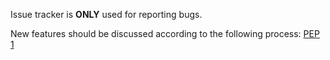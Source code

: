 Issue tracker is **ONLY** used for reporting bugs.

New features should be discussed according to the following process:
[PEP 1](https://peps.python.org/pep-0001/#start-with-an-idea-for-python)

<!--- Provide a general summary of the issue in the Title above -->

<!--- Tell us what should be changed and why -->
